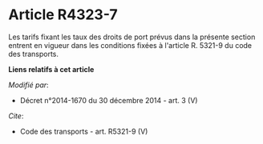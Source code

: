 # Article R4323-7

Les tarifs fixant les taux des droits de port prévus dans la présente section entrent en vigueur dans les conditions fixées à
l'article R. 5321-9 du code des transports.

**Liens relatifs à cet article**

_Modifié par_:

  - Décret n°2014-1670 du 30 décembre 2014 - art. 3 (V)

_Cite_:

  - Code des transports - art. R5321-9 (V)
